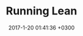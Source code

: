---
layout: book-note
title:  "Running Lean"
date:   2017-1-20 01:41:36 +0300
categories: book-notes
image: https://images-na.ssl-images-amazon.com/images/I/51tCIG3jMzL._SX331_BO1,204,203,200_.jpg
bookCategory: Management, Startups, Product 
rating: 5
bookLink: https://www.amazon.com/Running-Lean-Iterate-Works-OReilly/dp/1449305172/
---